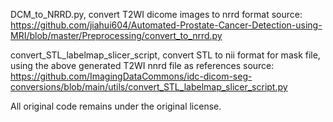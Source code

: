 DCM_to_NRRD.py, convert T2WI dicome images to nrrd format source: https://github.com/jiahui604/Automated-Prostate-Cancer-Detection-using-MRI/blob/master/Preprocessing/convert_to_nrrd.py

convert_STL_labelmap_slicer_script, convert STL to nii format for mask file, using the above generated T2WI nnrd file as references source: https://github.com/ImagingDataCommons/idc-dicom-seg-conversions/blob/main/utils/convert_STL_labelmap_slicer_script.py

All original code remains under the original license.

